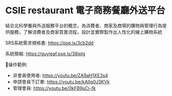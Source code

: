 
# CSIE restaurant 電子商務餐廳外送平台
結合北科學餐與外送服務平台的概念，為消費者、商家及商場的購物與管理⾏為提供服務，了解消費者及商家買賣流程，設計並實際製作出⼈性化的線上購物系統

SRS系統需求規格書: https://pse.is/3cb2dd

系統簡報: https://guyleaf.pse.is/38jplg

操作範例:
- 非會員使用者: https://youtu.be/ZA9aH1XE3s4
- 申請會員下訂單: https://youtu.be/kAIIq0J3KVk 
- 管理會員: https://youtu.be/0kFB9uCj-fk
